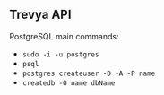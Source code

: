 ## Trevya API

PostgreSQL main commands:

* ```sudo -i -u postgres```
* ```psql```
* ```postgres createuser -D -A -P name```
* ```createdb -O name dbName```
